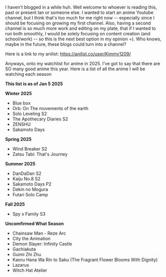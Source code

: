 I haven't blogged in a while huh. Well welcome to whoever is reading this, past or present Ian or someone else. I wanted to start an anime Youtube channel, but I think that's too much for me right now -- especially since I should be focusing on growing my first channel. Also, having a second channel is so much more work and editing on my plate, that if I wanted to run both smoothly, I would be solely focusing on content creation (and school/work) -- so this is the next best option in my opinion =). Who knows, maybe in the future, these blogs could turn into a channel?

Here is a link to my anilist: https://anilist.co/user/Kimmy1209/ 

Anyways, onto my watchlist for anime in 2025. I've got to say that there are SO many good anime this year. Here is a list of all the anime I will be watching each season 

**This list is as of Jan 5 2025**

**Winter 2025**
- Blue box  
- Orb: On The movements of the earth 
- Solo Leveling S2 
- The Apothecary Diaries S2 
- ZENSHU 
- Sakamoto Days 

**Spring 2025**
- Wind Breaker S2 
- Zatsu Tabi: That's Journey 

**Summer 2025**
- DanDaDan S2 
- Kaiju No.8 S2
- Sakamoto Days P2
- Dekin no Mogura
- Futari Solo Camp 

**Fall 2025**
- Spy x Family S3 


**Uncomfirmed What Season**
- Chainsaw Man - Reze Arc 
- City the Animation 
- Demon Slayer: Infinity Castle 
- Gachiakuta 
- Guimi Zhi Zhu 
- Kaoru Hana Wa Rin to Saku (The Fragrant Flower Blooms With Dignity) 
- Lazarus 
- Witch Hat Atelier 